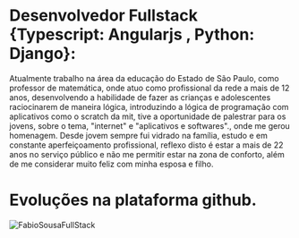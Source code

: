 # Desenvolvedor Fullstack {Typescript: Angularjs , Python: Django}:
  Atualmente trabalho na área da educação do Estado de São Paulo, como professor de matemática,  onde atuo como profissional da rede a mais de 12 anos, desenvolvendo a habilidade de fazer as crianças e adolescentes raciocinarem de maneira lógica, introduzindo a lógica de programação com aplicativos como o scratch da mit, tive a oportunidade de palestrar para os jovens, sobre o tema, "internet" e "aplicativos e softwares"., onde me gerou homenagem.
  Desde jovem sempre fui vidrado na família, estudo e em constante aperfeiçoamento profissional, reflexo disto é estar a mais de 22 anos no serviço público e não me permitir estar na zona de conforto, além de me considerar muito feliz com minha esposa e filho.


# Evoluções na plataforma github.


![FabioSousaFullStack](https://github-readme-stats.vercel.app/api?username=FabioSousaFullStack&show_icons=true&theme=tokyonight)


<!---
FabioSousaFullStack/FabioSousaFullStack is a ✨ special ✨ repository because its `README.md` (this file) appears on your GitHub profile.
You can click the Preview link to take a look at your changes.
--->

